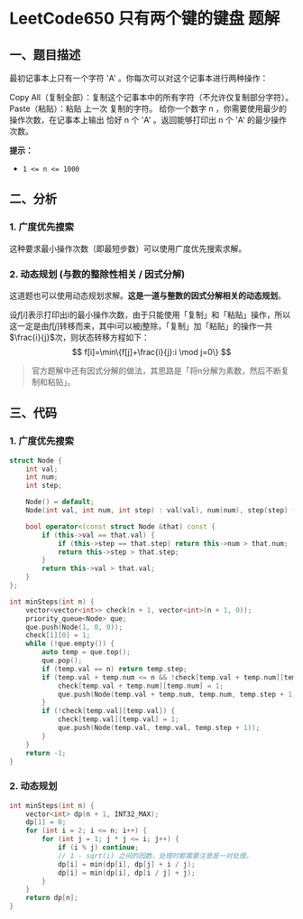 # LeetCode650 只有两个键的键盘 题解

## 一、题目描述

最初记事本上只有一个字符 'A' 。你每次可以对这个记事本进行两种操作：

Copy All（复制全部）：复制这个记事本中的所有字符（不允许仅复制部分字符）。
Paste（粘贴）：粘贴 上一次 复制的字符。
给你一个数字 n ，你需要使用最少的操作次数，在记事本上输出 恰好 n 个 'A' 。返回能够打印出 n 个 'A' 的最少操作次数。

**提示：**

- `1 <= n <= 1000`



## 二、分析

### 1. 广度优先搜索

这种要求最小操作次数（即最短步数）可以使用广度优先搜索求解。



### 2. 动态规划 (与数的整除性相关 / 因式分解)

这道题也可以使用动态规划求解。**这是一道与整数的因式分解相关的动态规划**。

设$f[i]$表示打印出i的最小操作次数，由于只能使用「复制」和「粘贴」操作，所以这一定是由$f[j]$转移而来，其中i可以被j整除，「复制」加「粘贴」的操作一共$\frac{i}{j}$次，则状态转移方程如下：
$$
f[i]=\min\{f[j]+\frac{i}{j}:i \mod j=0\}
$$

> 官方题解中还有因式分解的做法，其思路是「将n分解为素数，然后不断复制和粘贴」。



## 三、代码

### 1. 广度优先搜索

```c++
struct Node {
    int val;
    int num;
    int step;

    Node() = default;
    Node(int val, int num, int step) : val(val), num(num), step(step) {}

    bool operator<(const struct Node &that) const {
        if (this->val == that.val) {
            if (this->step == that.step) return this->num > that.num;
            return this->step > that.step;
        } 
        return this->val > that.val;
    }
};

int minSteps(int n) {
    vector<vector<int>> check(n + 1, vector<int>(n + 1, 0));
    priority_queue<Node> que;
    que.push(Node(1, 0, 0));
    check[1][0] = 1;
    while (!que.empty()) {
        auto temp = que.top();
        que.pop();
        if (temp.val == n) return temp.step;
        if (temp.val + temp.num <= n && !check[temp.val + temp.num][temp.num]) {
            check[temp.val + temp.num][temp.num] = 1;
            que.push(Node(temp.val + temp.num, temp.num, temp.step + 1));
        }
        if (!check[temp.val][temp.val]) {
            check[temp.val][temp.val] = 1;
            que.push(Node(temp.val, temp.val, temp.step + 1));
        }
    }
    return -1;
}
```



### 2. 动态规划

```c++
int minSteps(int n) {
    vector<int> dp(n + 1, INT32_MAX);
    dp[1] = 0;
    for (int i = 2; i <= n; i++) {
        for (int j = 1; j * j <= i; j++) {
            if (i % j) continue;
            // 1 - sqrt(i) 之间的因数，处理时都需要注意是一对处理。
            dp[i] = min(dp[i], dp[j] + i / j);
            dp[i] = min(dp[i], dp[i / j] + j);
        }
    }
    return dp[n];
}
```

